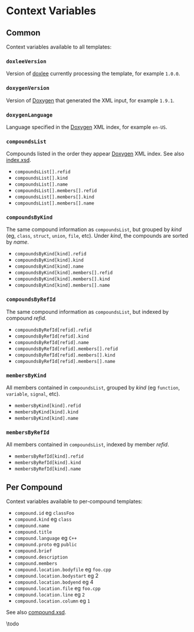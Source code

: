 # Context Variables

## Common

Context variables available to all templates:

### `doxleeVersion`

Version of [doxlee] currently processing the template, for example `1.0.0`.

### `doxygenVersion`

Version of [Doxygen] that generated the XML input, for example `1.9.1`.

### `doxygenLanguage`

Language specified in the [Doxygen] XML index, for example `en-US`.

### `compoundsList`

Compounds listed in the order they appear [Doxygen] XML index. See also [index.xsd].

* `compoundsList[].refid`
* `compoundsList[].kind`
* `compoundsList[].name`
* `compoundsList[].members[].refid`
* `compoundsList[].members[].kind`
* `compoundsList[].members[].name`

### `compoundsByKind`

The same compound information as `compoundsList`, but grouped by *kind* (eg, `class`, `struct`, `union`,
`file`, etc). Under *kind*, the compounds are sorted by *name*.

* `compoundsByKind[kind].refid`
* `compoundsByKind[kind].kind`
* `compoundsByKind[kind].name`
* `compoundsByKind[kind].members[].refid`
* `compoundsByKind[kind].members[].kind`
* `compoundsByKind[kind].members[].name`

### `compoundsByRefId`

The same compound information as `compoundsList`, but indexed by compound *refid*.

* `compoundsByRefId[refid].refid`
* `compoundsByRefId[refid].kind`
* `compoundsByRefId[refid].name`
* `compoundsByRefId[refid].members[].refid`
* `compoundsByRefId[refid].members[].kind`
* `compoundsByRefId[refid].members[].name`

### `membersByKind`

All members contained in `compoundsList`, grouped by *kind* (eg `function`, `variable`, `signal`, etc).

* `membersByKind[kind].refid`
* `membersByKind[kind].kind`
* `membersByKind[kind].name`

### `membersByRefId`

All members contained in `compoundsList`, indexed by member *refid*.

* `membersByRefId[kind].refid`
* `membersByRefId[kind].kind`
* `membersByRefId[kind].name`

## Per Compound

Context variables available to per-compound templates:

* `compound.id` eg `classFoo`
* `compound.kind` eg `class`
* `compound.name`
* `compound.title`
* `compound.language` eg `C++`
* `compound.proto` eg `public`
* `compound.brief`
* `compound.description`
* `compound.members`
* `compound.location.bodyfile` eg `foo.cpp`
* `compound.location.bodystart` eg 2
* `compound.location.bodyend` eg 4
* `compound.location.file` eg `foo.cpp`
* `compound.location.line` eg `2`
* `compound.location.column` eg `1`

See also [compound.xsd].

\todo

[compound.xsd]: https://github.com/doxygen/doxygen/blob/master/templates/xml/compound.xsd
[Doxygen]: https://github.com/doxygen/doxygen
[doxlee]: https://github.com/pcolby/doxlee
[index.xsd]: https://github.com/doxygen/doxygen/blob/master/templates/xml/index.xsd